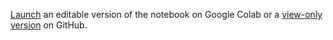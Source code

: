 [Launch](https://colab.research.google.com/github/casca/covid19-notebook/blob/master/charts.ipynb) an editable version of the notebook on Google Colab or a [view-only version](charts.ipynb) on GitHub.
